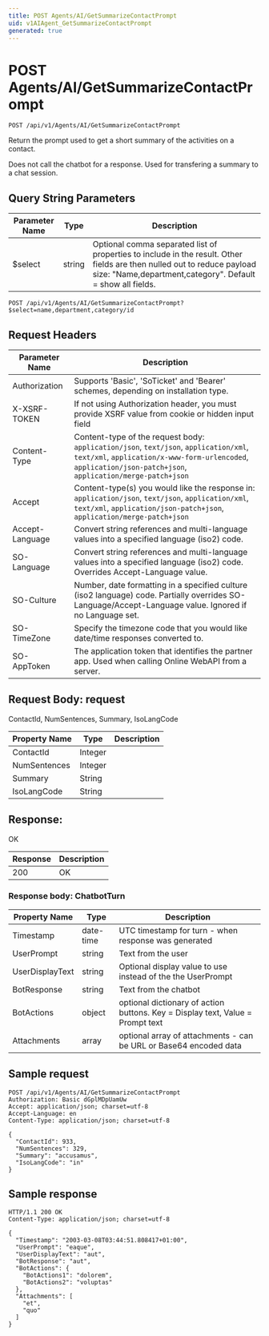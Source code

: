 ```yaml
---
title: POST Agents/AI/GetSummarizeContactPrompt
uid: v1AIAgent_GetSummarizeContactPrompt
generated: true
---
```


# POST Agents/AI/GetSummarizeContactPrompt

```http
POST /api/v1/Agents/AI/GetSummarizeContactPrompt
```

Return the prompt used to get a short summary of the activities on a contact.


Does not call the chatbot for a response. Used for transfering a summary to a chat session.






## Query String Parameters

| Parameter Name | Type |  Description |
|----------------|------|--------------|
| $select | string |  Optional comma separated list of properties to include in the result. Other fields are then nulled out to reduce payload size: "Name,department,category". Default = show all fields. |

```http
POST /api/v1/Agents/AI/GetSummarizeContactPrompt?$select=name,department,category/id
```


## Request Headers

| Parameter Name | Description |
|----------------|-------------|
| Authorization  | Supports 'Basic', 'SoTicket' and 'Bearer' schemes, depending on installation type. |
| X-XSRF-TOKEN   | If not using Authorization header, you must provide XSRF value from cookie or hidden input field |
| Content-Type | Content-type of the request body: `application/json`, `text/json`, `application/xml`, `text/xml`, `application/x-www-form-urlencoded`, `application/json-patch+json`, `application/merge-patch+json` |
| Accept         | Content-type(s) you would like the response in: `application/json`, `text/json`, `application/xml`, `text/xml`, `application/json-patch+json`, `application/merge-patch+json` |
| Accept-Language | Convert string references and multi-language values into a specified language (iso2) code. |
| SO-Language | Convert string references and multi-language values into a specified language (iso2) code. Overrides Accept-Language value. |
| SO-Culture | Number, date formatting in a specified culture (iso2 language) code. Partially overrides SO-Language/Accept-Language value. Ignored if no Language set. |
| SO-TimeZone | Specify the timezone code that you would like date/time responses converted to. |
| SO-AppToken | The application token that identifies the partner app. Used when calling Online WebAPI from a server. |

## Request Body: request 

ContactId, NumSentences, Summary, IsoLangCode 

| Property Name | Type |  Description |
|----------------|------|--------------|
| ContactId | Integer |  |
| NumSentences | Integer |  |
| Summary | String |  |
| IsoLangCode | String |  |

## Response:

OK

| Response | Description |
|----------------|-------------|
| 200 | OK |

### Response body: ChatbotTurn

| Property Name | Type |  Description |
|----------------|------|--------------|
| Timestamp | date-time | UTC timestamp for turn - when response was generated |
| UserPrompt | string | Text from the user |
| UserDisplayText | string | Optional display value to use instead of the the UserPrompt |
| BotResponse | string | Text from the chatbot |
| BotActions | object | optional dictionary of action buttons. Key = Display text, Value = Prompt text |
| Attachments | array | optional array of attachments - can be URL or Base64 encoded data |

## Sample request

```http!
POST /api/v1/Agents/AI/GetSummarizeContactPrompt
Authorization: Basic dGplMDpUamUw
Accept: application/json; charset=utf-8
Accept-Language: en
Content-Type: application/json; charset=utf-8

{
  "ContactId": 933,
  "NumSentences": 329,
  "Summary": "accusamus",
  "IsoLangCode": "in"
}
```

## Sample response

```http_
HTTP/1.1 200 OK
Content-Type: application/json; charset=utf-8

{
  "Timestamp": "2003-03-08T03:44:51.808417+01:00",
  "UserPrompt": "eaque",
  "UserDisplayText": "aut",
  "BotResponse": "aut",
  "BotActions": {
    "BotActions1": "dolorem",
    "BotActions2": "voluptas"
  },
  "Attachments": [
    "et",
    "quo"
  ]
}
```